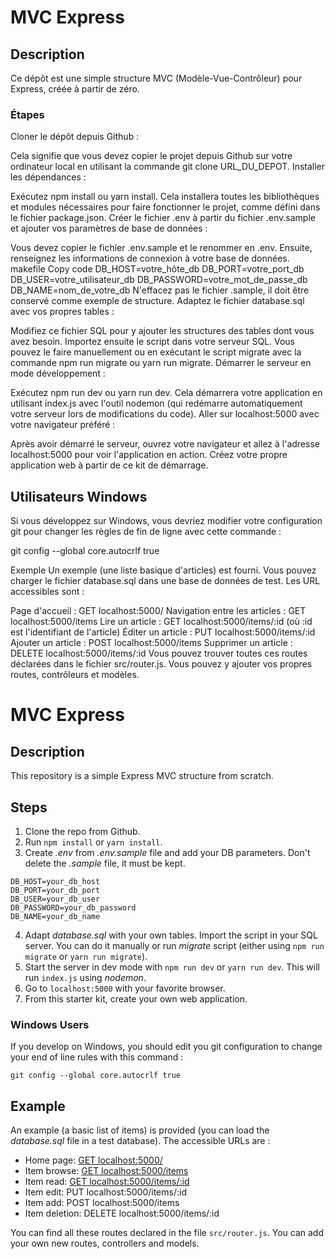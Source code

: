 # MVC Express

## Description

Ce dépôt est une simple structure MVC (Modèle-Vue-Contrôleur) pour Express, créée à partir de zéro.

### Étapes

Cloner le dépôt depuis Github :

Cela signifie que vous devez copier le projet depuis Github sur votre ordinateur local en utilisant la commande git clone URL_DU_DEPOT.
Installer les dépendances :

Exécutez npm install ou yarn install. Cela installera toutes les bibliothèques et modules nécessaires pour faire fonctionner le projet, comme défini dans le fichier package.json.
Créer le fichier .env à partir du fichier .env.sample et ajouter vos paramètres de base de données :

Vous devez copier le fichier .env.sample et le renommer en .env. Ensuite, renseignez les informations de connexion à votre base de données.
makefile
Copy code
DB_HOST=votre_hôte_db
DB_PORT=votre_port_db
DB_USER=votre_utilisateur_db
DB_PASSWORD=votre_mot_de_passe_db
DB_NAME=nom_de_votre_db
N'effacez pas le fichier .sample, il doit être conservé comme exemple de structure.
Adaptez le fichier database.sql avec vos propres tables :

Modifiez ce fichier SQL pour y ajouter les structures des tables dont vous avez besoin.
Importez ensuite le script dans votre serveur SQL. Vous pouvez le faire manuellement ou en exécutant le script migrate avec la commande npm run migrate ou yarn run migrate.
Démarrer le serveur en mode développement :

Exécutez npm run dev ou yarn run dev. Cela démarrera votre application en utilisant index.js avec l'outil nodemon (qui redémarre automatiquement votre serveur lors de modifications du code).
Aller sur localhost:5000 avec votre navigateur préféré :

Après avoir démarré le serveur, ouvrez votre navigateur et allez à l'adresse localhost:5000 pour voir l'application en action.
Créez votre propre application web à partir de ce kit de démarrage.

## Utilisateurs Windows

Si vous développez sur Windows, vous devriez modifier votre configuration git pour changer les règles de fin de ligne avec cette commande :

git config --global core.autocrlf true

Exemple
Un exemple (une liste basique d'articles) est fourni. Vous pouvez charger le fichier database.sql dans une base de données de test. Les URL accessibles sont :

Page d'accueil : GET localhost:5000/
Navigation entre les articles : GET localhost:5000/items
Lire un article : GET localhost:5000/items/:id (où :id est l'identifiant de l'article)
Éditer un article : PUT localhost:5000/items/:id
Ajouter un article : POST localhost:5000/items
Supprimer un article : DELETE localhost:5000/items/:id
Vous pouvez trouver toutes ces routes déclarées dans le fichier src/router.js. Vous pouvez y ajouter vos propres routes, contrôleurs et modèles.

# MVC Express

## Description

This repository is a simple Express MVC structure from scratch.

## Steps

1. Clone the repo from Github.
2. Run `npm install` or `yarn install`.
3. Create _.env_ from _.env.sample_ file and add your DB parameters. Don't delete the _.sample_ file, it must be kept.

```
DB_HOST=your_db_host
DB_PORT=your_db_port
DB_USER=your_db_user
DB_PASSWORD=your_db_password
DB_NAME=your_db_name
```

4. Adapt _database.sql_ with your own tables. Import the script in your SQL server. You can do it manually or run _migrate_ script (either using `npm run migrate` or `yarn run migrate`).
5. Start the server in dev mode with `npm run dev` or `yarn run dev`. This will run `index.js` using _nodemon_.
6. Go to `localhost:5000` with your favorite browser.
7. From this starter kit, create your own web application.

### Windows Users

If you develop on Windows, you should edit you git configuration to change your end of line rules with this command :

`git config --global core.autocrlf true`

## Example

An example (a basic list of items) is provided (you can load the _database.sql_ file in a test database). The accessible URLs are :

- Home page: [GET localhost:5000/](localhost:5000/)
- Item browse: [GET localhost:5000/items](localhost:5000/items)
- Item read: [GET localhost:5000/items/:id](localhost:5000/items/2)
- Item edit: PUT localhost:5000/items/:id
- Item add: POST localhost:5000/items
- Item deletion: DELETE localhost:5000/items/:id

You can find all these routes declared in the file `src/router.js`. You can add your own new routes, controllers and models.
